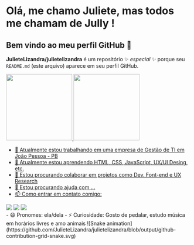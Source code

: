 # Olá, me chamo Juliete, mas todos me chamam de Jully ! 
## Bem vindo ao meu perfil GitHub 👋


**JulieteLizandra/julietelizandra** é um repositório ✨ _especial_ ✨ porque seu `README.md` (este arquivo) aparece em seu perfil GitHub.

<div>
<a href="https://github.com/juliete-lizandra">
<img loading="lazy" height="180em" src="https://github-readme-stats.vercel.app/api/top-langs/?juliete-lizandra&layout=compact&langs_count=7&theme=dracula"/>
<img loading="lazy" height="180em" src="https://github-readme-stats.vercel.app/api?juliete-lizandra&show_icons=true&theme=dracula&include_all_commits=true&count_private=true"/>
</div>

- 🔭 Atualmente estou trabalhando em uma empresa de Gestão de TI em João Pessoa - PB
- 🌱 Atualmente estou aprendendo HTML, CSS, JavaScript, UX/UI Desing, etc.
- 👯 Estou procurando colaborar em projetos como Dev. Font-end e UX Research
- 🤔 Estou procurando ajuda com ...
- 📫 Como entrar em contato comigo:
<div>
<a href="https://instagram.com/jullylizandra" target="_blank"><img loading="lazy" src="https://img.shields.io/badge/-Instagram-%23E4405F?style=for-the-badge&logo=instagram&logoColor=white" target="_blank"></a>
<a href = "mailto:juliete.lizandra@dcx.ufpb.br"><img loading="lazy" src="https://img.shields.io/badge/Gmail-D14836?style=for-the-badge&logo=gmail&logoColor=white" target="_blank"></a>
<a href="https://www.linkedin.com/in/juliete-lizandra" target="_blank"><img loading="lazy" src="https://img.shields.io/badge/-LinkedIn-%230077B5?style=for-the-badge&logo=linkedin&logoColor=white" target="_blank"></a>   
</div>
- 😄 Pronomes: ela/dela
- ⚡ Curiosidade: Gosto de pedalar, estudo música em horários livres e amo animais
![Snake animation](https://github.com/JulieteLizandra/julietelizandra/blob/output/github-contribution-grid-snake.svg)

